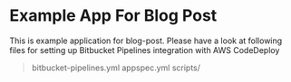 # Example App For Blog Post

This is example application for blog-post. 
Please have a look at following files for setting up Bitbucket Pipelines integration with AWS CodeDeploy 

> bitbucket-pipelines.yml
> appspec.yml
> scripts/